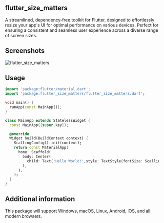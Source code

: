 ## flutter_size_matters
A streamlined, dependency-free toolkit for Flutter, designed to effortlessly resize your app's UI for optimal performance on various devices. Perfect for ensuring a consistent and seamless user experience across a diverse range of screen sizes.

## Screenshots
![flutter_size_matters](/flutter_size_matters/assets/with_m_ipad.png?raw=true "")

## Usage

```dart
import 'package:flutter/material.dart';
import 'package:flutter_size_matters/flutter_size_matters.dart';

void main() {
  runApp(const MainApp());
}

class MainApp extends StatelessWidget {
  const MainApp({super.key});

  @override
  Widget build(BuildContext context) {
    ScallingConfig().init(context);
    return const MaterialApp(
      home: Scaffold(
        body: Center(
          child: Text('Hello World!',style: TextStyle(fontSize: ScallingConfig.moderateScale(14)),),
        ),
      ),
    );
  }
}
```

## Additional information
This package will support Windows, macOS, Linux, Android, iOS, and all modern browsers.
